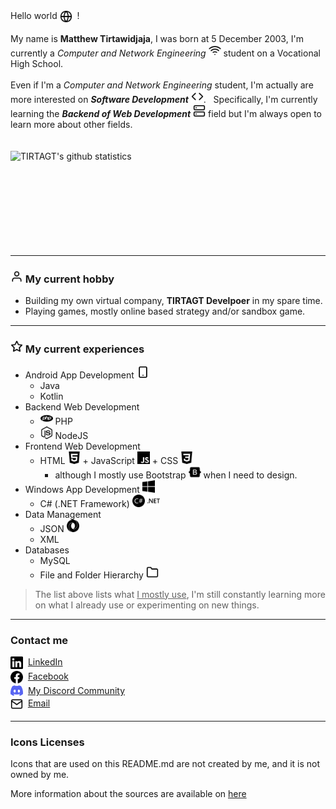<!-- <a href="https://github.com/anuraghazra/github-readme-stats">
  <img align="right" src="https://github-readme-stats.anuraghazra1.vercel.app/api?username=tirtagt&show_icons=true&include_all_commits=true&theme=radical" alt="TIRTAGT's github statistics" />
</a> -->

<span style="display: inline-flex;">
	Hello world&nbsp;
	<img src="icons/globe.svg" width="20px"/>
	&nbsp !
</span>
<br>
<br>

<span>
	My name is <b>Matthew Tirtawidjaja</b>,
	I was born at 5 December 2003, I'm currently a
	<i>Computer and Network Engineering</i>
	<img src="icons/wifi.svg" width="20px"/>
	student on a Vocational High School.
</span>

<br>
<br>

<span>
	Even if I'm a <i>Computer and Network Engineering</i> student,
	I'm actually are more interested on <b><i>Software Development</i></b>
	<img src="icons/code.svg" width="20px"/>.
	&nbsp;
	Specifically, I'm currently learning the 
	<b><i>Backend of Web Development</i></b>
	<img src="icons/server.svg" width="20px"/>
	field but I'm always open to learn more about other fields.
</span>

<br>
<br>
<br>

<a href="https://github.com/anuraghazra/github-readme-stats">
	<img align="left" src="https://github-readme-stats.anuraghazra1.vercel.app/api?username=tirtagt&show_icons=true&include_all_commits=true&theme=radical" alt="TIRTAGT's github statistics" />
</a>

<!-- These br's are to make sure the github-readme-stats did not collide with the other elements, since CSS wasn't possible to be used here -->
<br>
<br>
<br>
<br>
<br>
<br>
<br>
<br>
<br>

<hr>

### <img src="icons/user.svg" width="20px"/> My current hobby
* Building my own virtual company, **TIRTAGT Develpoer** in my spare time.
* Playing games, mostly online based strategy and/or sandbox game.


<hr>

### <img src="icons/star.svg" width="20px"/> My current experiences
* Android App Development <img src="icons/smartphone.svg" width="20px"/>
  	* Java
  	* Kotlin
* Backend Web Development
  * <img src="icons/php.svg" width="20px"/> PHP 
  * <img src="icons/nodedotjs.svg" width="20px"/> NodeJS
* Frontend Web Development
  * HTML <img src="icons/html5.svg" width="20px"/> + JavaScript <img src="icons/javascript.svg" width="20px"/> + CSS <img src="icons/css3.svg" width="20px"/>
	* although I mostly use Bootstrap <img src="icons/bootstrap.svg" width="20px"/> when I need to design.
* Windows App Development <img src="icons/windows.svg" width="20px"/>
  * C# (.NET Framework) <img src="icons/csharp.svg" width="20px"/> <img src="icons/dotnet.svg" width="20px"/>
* Data Management
  * JSON <img src="icons/json.svg" width="20px"/>
  * XML
* Databases
  * MySQL
  * File and Folder Hierarchy <img src="icons/folder.svg" width="20px"/>

> The list above lists what <u>I mostly use</u>, I'm still constantly learning more on what I already use or experimenting on new things.

<hr>

### Contact me
<span style="display: inline-flex;">
	<img src="icons/linkedin.svg" width="20px"/>&nbsp;&nbsp;
	<a href="https://www.linkedin.com/in/matthew-developer/" target=_blank>LinkedIn</a>
</span>
<br>

<span style="display: inline-flex;">
	<img src="icons/facebook.svg" width="20px"/>&nbsp;&nbsp;
	<a href="https://facebook.com/matthewtirtawidjaja.tirtagt" target=_blank>Facebook</a>
</span>
<br>

<span style="display: inline-flex;">
	<img src="icons/Discord-Logo-Color.svg" width="20px"/>&nbsp;&nbsp;
	<a href="https://discord.gg/GJjQ3at" target=_blank>My Discord Community</a>
</span>
<br>

<span style="display: inline-flex;">
	<img src="icons/mail.svg" width="20px"/>&nbsp;&nbsp;
	<a href="mailto://matthew@tirtagt.xyz" target=_blank>Email</a>
</span>
<br>

<hr>

### Icons Licenses

Icons that are used on this README.md are not created by me, and it is not owned by me.

More information about the sources are available on [here](./icons/README.md)

<!--
This is a ✨ _special_ ✨ repository because its `README.md` (this file) appears on your GitHub profile.

Here are some ideas to get you started:

- 🔭 I’m currently working on ...
- 🌱 I’m currently learning ...
- 👯 I’m looking to collaborate on ...
- 🤔 I’m looking for help with ...
- 💬 Ask me about ...
-  How to reach me: ...
- 😄 Pronouns: ...
- ⚡ Fun fact: ...
-->
